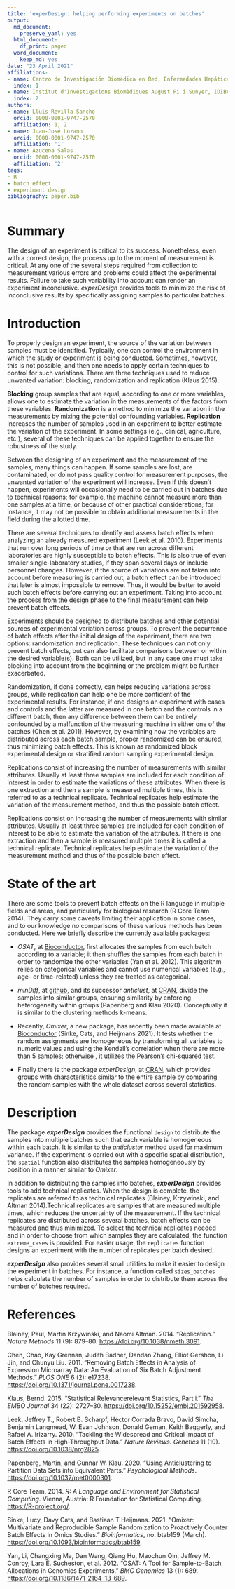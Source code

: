 ```yaml
---
title: 'experDesign: helping performing experiments on batches'
output:
  md_document:
    preserve_yaml: yes
  html_document:
    df_print: paged
  word_document:
    keep_md: yes
date: "23 April 2021"
affiliations:
- name: Centro de Investigación Biomédica en Red, Enfermedades Hepáticas y Digestivas
  index: 1
- name: Institut d'Investigacions Biomèdiques August Pi i Sunyer, IDIBAPS
  index: 2
authors:
- name: Lluís Revilla Sancho
  orcid: 0000-0001-9747-2570
  affiliation: 1, 2
- name: Juan-José Lozano
  orcid: 0000-0001-9747-2570
  affiliation: '1'
- name: Azucena Salas
  orcid: 0000-0001-9747-2570
  affiliation: '2'
tags:
- R
- batch effect
- experiment design
bibliography: paper.bib
---
```


# Summary

The design of an experiment is critical to its success. Nonetheless,
even with a correct design, the process up to the moment of measurement
is critical. At any one of the several steps required from collection to
measurement various errors and problems could affect the experimental
results. Failure to take such variability into account can render an
experiment inconclusive. *experDesign* provides tools to minimize the
risk of inconclusive results by specifically assigning samples to
particular batches.

# Introduction

To properly design an experiment, the source of the variation between
samples must be identified. Typically, one can control the environment
in which the study or experiment is being conducted. Sometimes, however,
this is not possible, and then one needs to apply certain techniques to
control for such variations. There are three techniques used to reduce
unwanted variation: blocking, randomization and replication (Klaus
2015).

**Blocking** group samples that are equal, according to one or more
variables, allows one to estimate the variation in the measurements of
the factors from these variables. **Randomization** is a method to
minimize the variation in the measurements by mixing the potential
confounding variables. **Replication** increases the number of samples
used in an experiment to better estimate the variation of the
experiment. In some settings (e.g., clinical, agriculture, etc.),
several of these techniques can be applied together to ensure the
robustness of the study.

Between the designing of an experiment and the measurement of the
samples, many things can happen. If some samples are lost, are
contaminated, or do not pass quality control for measurement purposes,
the unwanted variation of the experiment will increase. Even if this
doesn’t happen, experiments will occasionally need to be carried out in
batches due to technical reasons; for example, the machine cannot
measure more than one samples at a time, or because of other practical
considerations; for instance, it may not be possible to obtain
additional measurements in the field during the allotted time.

There are several techniques to identify and assess batch effects when
analyzing an already measured experiment (Leek et al. 2010). Experiments
that run over long periods of time or that are run across different
laboratories are highly susceptible to batch effects. This is also true
of even smaller single-laboratory studies, if they span several days or
include personnel changes. However, if the source of variations are not
taken into account before measuring is carried out, a batch effect can
be introduced that later is almost impossible to remove. Thus, it would
be better to avoid such batch effects before carrying out an experiment.
Taking into account the process from the design phase to the final
measurement can help prevent batch effects.

Experiments should be designed to distribute batches and other potential
sources of experimental variation across groups. To prevent the
occurrence of batch effects after the initial design of the experiment,
there are two options: randomization and replication. These techniques
can not only prevent batch effects, but can also facilitate comparisons
between or within the desired variable(s). Both can be utilized, but in
any case one must take blocking into account from the beginning or the
problem might be further exacerbated.

Randomization, if done correctly, can helps reducing variations across
groups, while replication can help one be more confident of the
experimental results. For instance, if one designs an experiment with
cases and controls and the latter are measured in one batch and the
controls in a different batch, then any difference between them can be
entirely confounded by a malfunction of the measuring machine in either
one of the batches (Chen et al. 2011). However, by examining how the
variables are distributed across each batch sample, proper randomized
can be ensured, thus minimizing batch effects. This is known as
randomized block experimental design or stratified random sampling
experimental design.

Replications consist of increasing the number of measurements with
similar attributes. Usually at least three samples are included for each
condition of interest in order to estimate the variations of these
attributes. When there is one extraction and then a sample is measured
multiple times, this is referred to as a technical replicate. Technical
replicates help estimate the variation of the measurement method, and
thus the possible batch effect.

Replications consist on increasing the number of measurements with
similar attributes. Usually at least three samples are included for each
condition of interest to be able to estimate the variation of the
attributes. If there is one extraction and then a sample is measured
multiple times it is called a technical replicate. Technical replicates
help estimate the variation of the measurement method and thus of the
possible batch effect.

# State of the art

There are some tools to prevent batch effects on the R language in
multiple fields and areas, and particularly for biological research (R
Core Team 2014). They carry some caveats limiting their application in
some cases, and to our knowledge no comparisons of these various methods
has been conducted. Here we briefly describe the currently available
packages:

-   *OSAT*, at [Bioconductor](https://bioconductor.org/packages/OSAT/),
    first allocates the samples from each batch according to a variable;
    it then shuffles the samples from each batch in order to randomize
    the other variables (Yan et al. 2012). This algorithm relies on
    categorical variables and cannot use numerical variables (e.g., age-
    or time-related) unless they are treated as categorical.

-   *minDiff*, at [github](https://github.com/m-Py/minDiff), and its
    successor *anticlust*, at
    [CRAN](https://cran.r-project.org/package=anticlust), divide the
    samples into similar groups, ensuring similarity by enforcing
    heterogeneity within groups (Papenberg and Klau 2020). Conceptually
    it is similar to the clustering methods k-means.

-   Recently, *Omixer*, a new package, has recently been made available
    at [Bioconductor](https://bioconductor.org/packages/Omixer/) (Sinke,
    Cats, and Heijmans 2021). It tests whether the random assignments
    are homogeneous by transforming all variables to numeric values and
    using the Kendall’s correlation when there are more than 5 samples;
    otherwise , it utilizes the Pearson’s chi-squared test.

-   Finally there is the package *experDesign*, at
    [CRAN](https://cran.r-project.org/package=experDesign), which
    provides groups with characteristics similar to the entire sample by
    comparing the random samples with the whole dataset across several
    statistics.

# Description

The package ***experDesign*** provides the functional `design` to
distribute the samples into multiple batches such that each variable is
homogeneous within each batch. It is similar to the *anticluster* method
used for maximum variance. If the experiment is carried out with a
specific spatial distribution, the `spatial` function also distributes
the samples homogeneously by position in a manner similar to *Omixer*.

In addition to distributing the samples into batches, ***experDesign***
provides tools to add technical replicates. When the design is complete,
the replicates are referred to as technical replicates (Blainey,
Krzywinski, and Altman 2014).Technical replicates are samples that are
measured multiple times, which reduces the uncertainty of the
measurement. If the technical replicates are distributed across several
batches, batch effects can be measured and thus minimized. To select the
technical replicates needed and in order to choose from which samples
they are calculated, the function `extreme_cases` is provided. For
easier usage, the `replicates` function designs an experiment with the
number of replicates per batch desired.

***experDesign*** also provides several small utilities to make it
easier to design the experiment in batches. For instance, a function
called `sizes_batches` helps calculate the number of samples in order to
distribute them across the number of batches required.

# References

Blainey, Paul, Martin Krzywinski, and Naomi Altman. 2014. “Replication.”
*Nature Methods* 11 (9): 879–80. <https://doi.org/10.1038/nmeth.3091>.

Chen, Chao, Kay Grennan, Judith Badner, Dandan Zhang, Elliot Gershon, Li
Jin, and Chunyu Liu. 2011. “Removing Batch Effects in Analysis of
Expression Microarray Data: An Evaluation of Six Batch Adjustment
Methods.” *PLOS ONE* 6 (2): e17238.
<https://doi.org/10.1371/journal.pone.0017238>.

Klaus, Bernd. 2015. “Statistical Relevancerelevant Statistics, Part i.”
*The EMBO Journal* 34 (22): 2727–30.
<https://doi.org/10.15252/embj.201592958>.

Leek, Jeffrey T., Robert B. Scharpf, Héctor Corrada Bravo, David Simcha,
Benjamin Langmead, W. Evan Johnson, Donald Geman, Keith Baggerly, and
Rafael A. Irizarry. 2010. “Tackling the Widespread and Critical Impact
of Batch Effects in High-Throughput Data.” *Nature Reviews. Genetics* 11
(10). <https://doi.org/10.1038/nrg2825>.

Papenberg, Martin, and Gunnar W. Klau. 2020. “Using Anticlustering to
Partition Data Sets into Equivalent Parts.” *Psychological Methods*.
<https://doi.org/10.1037/met0000301>.

R Core Team. 2014. *R: A Language and Environment for Statistical
Computing*. Vienna, Austria: R Foundation for Statistical Computing.
<https://R-project.org/>.

Sinke, Lucy, Davy Cats, and Bastiaan T Heijmans. 2021. “Omixer:
Multivariate and Reproducible Sample Randomization to Proactively
Counter Batch Effects in Omics Studies.” *Bioinformatics*, no. btab159
(March). <https://doi.org/10.1093/bioinformatics/btab159>.

Yan, Li, Changxing Ma, Dan Wang, Qiang Hu, Maochun Qin, Jeffrey M.
Conroy, Lara E. Sucheston, et al. 2012. “OSAT: A Tool for
Sample-to-Batch Allocations in Genomics Experiments.” *BMC Genomics* 13
(1): 689. <https://doi.org/10.1186/1471-2164-13-689>.
